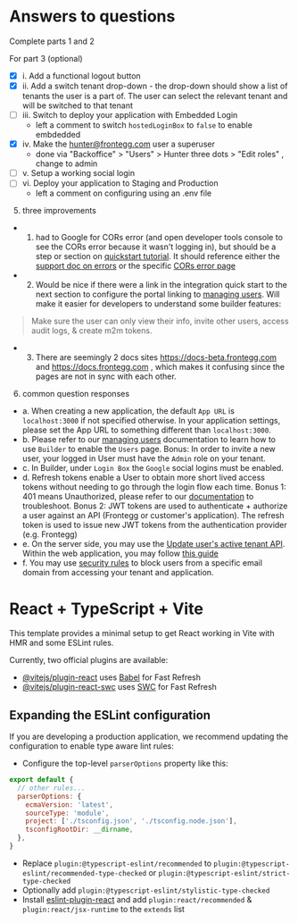 # Answers to questions

Complete parts 1 and 2

For part 3 (optional)

- [x] i. Add a functional logout button
- [x] ii. Add a switch tenant drop-down - the drop-down should show a list of tenants the user is a part of. The user can select the relevant tenant and will be switched to that tenant
- [ ] iii. Switch to deploy your application with Embedded Login
  - left a comment to switch `hostedLoginBox` to `false` to enable embdedded
- [x] iv. Make the hunter@frontegg.com user a superuser
  - done via "Backoffice" > "Users" > Hunter three dots > "Edit roles" , change to admin
- [ ] v. Setup a working social login
- [ ] vi. Deploy your application to Staging and Production
  - left a comment on configuring using an .env file

5. three improvements
- 1. had to Google for CORs error (and open developer tools console to see the CORs error because it wasn't logging in), but should be a step or section on [quickstart tutorial](https://portal.frontegg.com/development/applications/60da8b14-d971-42a3-9ab7-3b231df46fd7/integrations). It should reference either the [support doc on errors](https://support.frontegg.com/hc/en-us/sections/8563170726429-Errors) or the specific [CORs error page](https://support.frontegg.com/hc/en-us/articles/5264971544733-Why-am-I-receiving-CORS-errors-when-trying-to-load-my-app)
- 2. Would be nice if there were a link in the integration quick start to the next section to configure the portal linking to [managing users](https://docs-beta.frontegg.com/guides/admin-portal/workspace/managing-users-admin-portal). Will make it easier for developers to understand some builder features:
> Make sure the user can only view their info, invite other users,
access audit logs, & create m2m tokens.
- 3. There are seemingly 2 docs sites https://docs-beta.frontegg.com and https://docs.frontegg.com , which makes it confusing since the pages are not in sync with each other.

6. common question responses
- a. When creating a new application, the default `App URL` is `localhost:3000` if not specified otherwise. In your application settings, please set the App URL to something different than `localhost:3000`. 
- b. Please refer to our [managing users](https://docs-beta.frontegg.com/guides/admin-portal/workspace/managing-users-admin-portal) documentation to learn how to use `Builder` to enable the `Users` page. Bonus: In order to invite a new user, your logged in User must have the `Admin` role on your tenant. 
- c. In Builder, under `Login Box` the `Google` social logins must be enabled.
- d. Refresh tokens enable a User to obtain more short lived access tokens without needing to go through the login flow each time. Bonus 1: 401 means Unauthorized, please refer to our [documentation](https://support.frontegg.com/hc/en-us/articles/5425090458653-Why-do-I-get-401-error-on-refresh-requests) to troubleshoot.
Bonus 2: JWT tokens are used to authenticate + authorize a user against an API (Frontegg or customer's application). The refresh token is used to issue new JWT tokens from the authentication provider (e.g. Frontegg)
- e. On the server side, you may use the [Update user's active tenant API](https://docs.frontegg.com/reference/userscontrollerv1_updateusertenant). Within the web application, you may follow [this guide](https://docs.frontegg.com/docs/switch-active-tenant-from-your-application#react) 
- f. You may use [security rules](https://docs.frontegg.com/docs/security-rules) to block users from a specific email domain from accessing your tenant and application.

# React + TypeScript + Vite

This template provides a minimal setup to get React working in Vite with HMR and some ESLint rules.

Currently, two official plugins are available:

- [@vitejs/plugin-react](https://github.com/vitejs/vite-plugin-react/blob/main/packages/plugin-react/README.md) uses [Babel](https://babeljs.io/) for Fast Refresh
- [@vitejs/plugin-react-swc](https://github.com/vitejs/vite-plugin-react-swc) uses [SWC](https://swc.rs/) for Fast Refresh

## Expanding the ESLint configuration

If you are developing a production application, we recommend updating the configuration to enable type aware lint rules:

- Configure the top-level `parserOptions` property like this:

```js
export default {
  // other rules...
  parserOptions: {
    ecmaVersion: 'latest',
    sourceType: 'module',
    project: ['./tsconfig.json', './tsconfig.node.json'],
    tsconfigRootDir: __dirname,
  },
}
```

- Replace `plugin:@typescript-eslint/recommended` to `plugin:@typescript-eslint/recommended-type-checked` or `plugin:@typescript-eslint/strict-type-checked`
- Optionally add `plugin:@typescript-eslint/stylistic-type-checked`
- Install [eslint-plugin-react](https://github.com/jsx-eslint/eslint-plugin-react) and add `plugin:react/recommended` & `plugin:react/jsx-runtime` to the `extends` list
